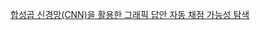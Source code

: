 [합성곱 신경망(CNN)을 활용한 그래픽 답안 자동 채점 가능성 탐색](논문리뷰/논문리뷰(개별)/합성곱%20신경망(CNN)을%20활용한%20그래픽%20답안%20자동%20채점%20가능성%20탐색.md)
